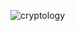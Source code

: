 ![cryptology](https://user-images.githubusercontent.com/85102606/222015068-c64ea7c0-a8a1-496c-b727-d615392b1995.svg)
